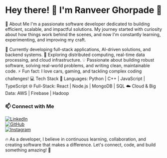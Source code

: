 # Hey there! 👋 I'm Ranveer Ghorpade 🚀  

🚀 About Me
I'm a passionate software developer dedicated to building efficient, scalable, and impactful solutions. My journey started with curiosity about how things work behind the scenes, and now I'm constantly learning, experimenting, and improving my craft.

🔭 Currently developing full-stack applications, AI-driven solutions, and backend systems.
🌱 Exploring distributed computing, real-time data processing, and cloud infrastructure.
💡 Passionate about building robust software, solving real-world problems, and writing clean, maintainable code.
⚡ Fun fact: I love cars, gaming, and tackling complex coding challenges!
💻 Tech Stack
🐍 Languages: Python | C++ | JavaScript | TypeScript
🌐 Full-Stack: React | Node.js | MongoDB | SQL
☁️ Cloud & Big Data: AWS | Firebase | Hadoop 

### 📫 Connect with Me  
[![LinkedIn](https://img.shields.io/badge/LinkedIn-%230077B5.svg?&style=for-the-badge&logo=linkedin&logoColor=white)](https://www.linkedin.com/in/ranveer-ghorpade-gg/)  
[![GitHub](https://img.shields.io/badge/GitHub-%2312100E.svg?&style=for-the-badge&logo=github&logoColor=white)](https://github.com/ReeVNaR?tab=repositories)  
[![Instagram](https://img.shields.io/badge/Instagram-%23E4405F.svg?&style=for-the-badge&logo=instagram&logoColor=white)](https://www.instagram.com/ranveer._.15)  

🔥 As a developer, I believe in continuous learning, collaboration, and creating software that makes a difference. Let's connect, code, and build something amazing! 🚀
